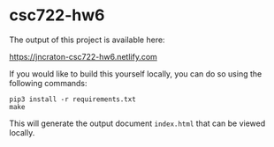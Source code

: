 # csc722-hw6

The output of this project is available here:

https://jncraton-csc722-hw6.netlify.com

If you would like to build this yourself locally, you can do so using the following commands:

    pip3 install -r requirements.txt
    make

This will generate the output document `index.html` that can be viewed locally.

